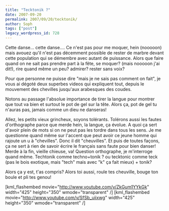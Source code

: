 ```yaml
---
title: "Tecktonik ?"
date: 2007-09-20
permalink: 2007/09/20/tecktonik/
author: Soph
tags: ["post"]
legacy_wordpress_id: 728
---
```


Cette danse... cette danse.... Ce n'est pas pour me moquer, hein (nooooon) mais avouez qu'il n'est pas décemment possible de rester de marbre devant cette population qui se démembre avec autant de puissance. Alors que faire quand on ne sait pas prendre part à la fête, se moquer? (mais nooooon j'ai dit!), rire quand même un peu? admirer? rester sans voix?

Pour que personne ne puisse dire "mais je ne sais pas comment on fait", je vous ai dégoté deux superbes videos qui expliquent tout, depuis le mouvement des chevilles jusqu'aux arabesques des coudes.

<!-- excerpt -->

Notons au passage l'absolue importance de tirer la langue pour montrer que tout va bien et surtout le pot de gel sur la tête. Alors ça, pot de gel tu n'auras pas, jamais comme un dieu ne danseras!

Allez, les petits vieux grincheux, soyons tolérants. Tolérons aussi les fautes d'orthographe parce que merde hein, la langue, ça évolue. A quoi ça sert d'avoir plein de mots si on ne peut pas les tordre dans tous les sens. Je me questionne quand même sur l'accent que peut avoir ce jeune homme qui rajoute un u à "chevilles". Donc il dit "cheuvilles". Et puis de toutes façons, ça ne sert à rien de savoir écrire le français sans faute pour bien danser! Merde à la fin, vieille chieuse, va!
Question orthographe, je m'interroge quand même. Techtonik comme techno+tonik ?  ou tecktonic comme teck (pas le bois exotique, mais "tech" mais avec "k" ça fait mieux) + tonik?

Alors ça y est, t'as compris? Alors toi aussi, roule tes cheuville, bouge ton boule et pli tes genou!

[kml_flashembed movie="http://www.youtube.com/v/ZkGum1YYkGk" width="425" height="350" wmode="transparent" /]
[kml_flashembed movie="http://www.youtube.com/v/SfSb_uiixwg" width="425" height="350" wmode="transparent" /]
